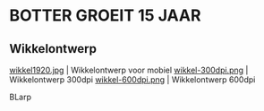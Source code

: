 # BOTTER GROEIT 15 JAAR

## Wikkelontwerp

[wikkel1920.jpg](img/wikkel1920.jpg)  | Wikkelontwerp voor mobiel
[wikkel-300dpi.png](img/wikkel-300dpi.png) | Wikkelontwerp 300dpi
[wikkel-600dpi.png](img/wikkel-600dpi.png) | Wikkelontwerp 600dpi

BLarp
